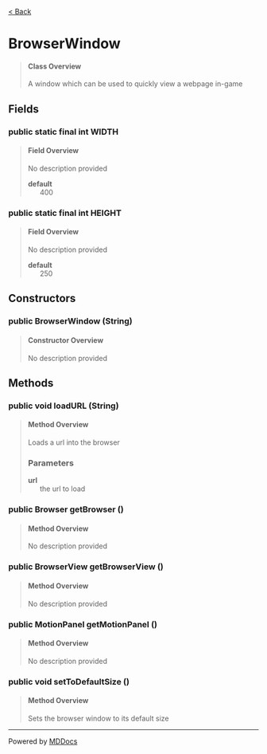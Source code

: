 [< Back](../README.md)
# BrowserWindow #
>#### Class Overview ####
>A window which can be used to quickly view a webpage in-game
## Fields ##
### public static final int WIDTH ###
>#### Field Overview ####
>No description provided
>
>**default**<br />
>&nbsp;&nbsp;&nbsp;&nbsp;&nbsp;&nbsp;400
>
### public static final int HEIGHT ###
>#### Field Overview ####
>No description provided
>
>**default**<br />
>&nbsp;&nbsp;&nbsp;&nbsp;&nbsp;&nbsp;250
>
## Constructors ##
### public BrowserWindow (String) ###
>#### Constructor Overview ####
>No description provided
>
## Methods ##
### public void loadURL (String) ###
>#### Method Overview ####
>Loads a url into the browser
>
>### Parameters ###
>**url**<br />
>&nbsp;&nbsp;&nbsp;&nbsp;&nbsp;&nbsp;the url to load
>
### public Browser getBrowser () ###
>#### Method Overview ####
>No description provided
>
### public BrowserView getBrowserView () ###
>#### Method Overview ####
>No description provided
>
### public MotionPanel getMotionPanel () ###
>#### Method Overview ####
>No description provided
>
### public void setToDefaultSize () ###
>#### Method Overview ####
>Sets the browser window to its default size
>

---
Powered by [MDDocs](https://github.com/VRCube/MDDocs)